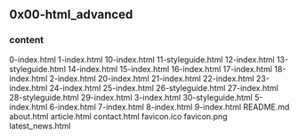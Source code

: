 ## 0x00-html_advanced

### content

0-index.html
1-index.html
10-index.html
11-styleguide.html
12-index.html
13-styleguide.html
14-index.html
15-index.html
16-index.html
17-index.html
18-index.html
2-index.html
20-index.html
21-index.html
22-index.html
23-index.html
24-index.html
25-index.html
26-styleguide.html
27-index.html
28-styleguide.html
29-index.html
3-index.html
30-styleguide.html
5-index.html
6-index.html
7-index.html
8-index.html
9-index.html
README.md
about.html
article.html
contact.html
favicon.ico
favicon.png
latest_news.html
